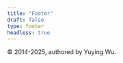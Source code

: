```yaml
---
title: "Footer"
draft: false
type: footer
headless: true
---
```

© 2014-2025, authored by Yuying Wu.